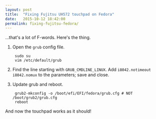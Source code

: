 ```yaml
---
layout: post
title:  "Fixing Fujitsu UH572 touchpad on Fedora"
date:   2015-10-12 18:42:00
permalink: fixing-fujitsu-fedora/
---
```

&hellip;that's a lot of F-words. Here's the thing. 

1. Open the `grub` config file.

        sudo su
        vim /etc/default/grub
        
2. Find the line starting with `GRUB_CMDLINE_LINUX`. Add `i8042.notimeout i8042.nomux` to the parameters; save and close.

3. Update grub and reboot.

        grub2-mkconfig -o /boot/efi/EFI/fedora/grub.cfg # NOT /boot/grub2/grub.cfg
        reboot

And now the touchpad works as it should!